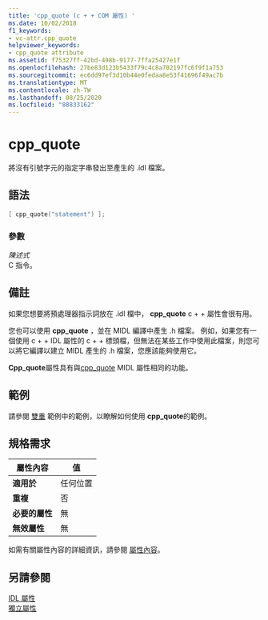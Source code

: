```yaml
---
title: 'cpp_quote (c + + COM 屬性) '
ms.date: 10/02/2018
f1_keywords:
- vc-attr.cpp_quote
helpviewer_keywords:
- cpp_quote attribute
ms.assetid: f75327ff-42bd-498b-9177-7ffa25427e1f
ms.openlocfilehash: 27be83d123b5433f79c4c8a702197fc6f9f1a753
ms.sourcegitcommit: ec6dd97ef3d10b44e0fedaa8e53f41696f49ac7b
ms.translationtype: MT
ms.contentlocale: zh-TW
ms.lasthandoff: 08/25/2020
ms.locfileid: "88833162"
---
```

# <a name="cpp_quote"></a>cpp_quote

將沒有引號字元的指定字串發出至產生的 .idl 檔案。

## <a name="syntax"></a>語法

```cpp
[ cpp_quote("statement") ];
```

### <a name="parameters"></a>參數

*陳述式*<br/>
C 指令。

## <a name="remarks"></a>備註

如果您想要將預處理器指示詞放在 .idl 檔中， **cpp_quote** c + + 屬性會很有用。

您也可以使用 **cpp_quote** ，並在 MIDL 編譯中產生 .h 檔案。 例如，如果您有一個使用 c + + IDL 屬性的 c + + 標頭檔，但無法在某些工作中使用此檔案，則您可以將它編譯以建立 MIDL 產生的 .h 檔案，您應該能夠使用它。

**Cpp_quote**屬性具有與[cpp_quote](/windows/win32/Midl/cpp-quote) MIDL 屬性相同的功能。

## <a name="example"></a>範例

請參閱 [雙重](dual.md) 範例中的範例，以瞭解如何使用 **cpp_quote**的範例。

## <a name="requirements"></a>規格需求

| 屬性內容 | 值 |
|-|-|
|**適用於**|任何位置|
|**重複**|否|
|**必要的屬性**|無|
|**無效屬性**|無|

如需有關屬性內容的詳細資訊，請參閱 [屬性內容](cpp-attributes-com-net.md#contexts)。

## <a name="see-also"></a>另請參閱

[IDL 屬性](idl-attributes.md)<br/>
[獨立屬性](stand-alone-attributes.md)
